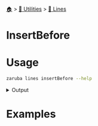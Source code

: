 <!--startTocHeader-->
[🏠](../../README.md) > [🔧 Utilities](../README.md) > [🚈 Lines](README.md)
# InsertBefore
<!--endTocHeader-->

# Usage

<!--startCode-->
```bash
zaruba lines insertBefore --help
```
 
<details>
<summary>Output</summary>
 
```````
Insert newLine before lines[index]

Usage:
  zaruba lines insertBefore <lines> <index> <newLine> [flags]

Flags:
  -h, --help   help for insertBefore
```````
</details>
<!--endCode-->

# Examples

<!--startTocSubTopic-->
<!--endTocSubTopic-->